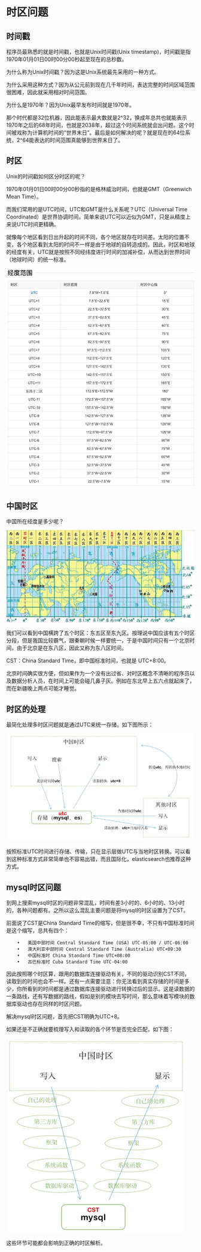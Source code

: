 # 时区问题

## 时间戳

程序员最熟悉的就是时间戳，也就是Unix时间戳(Unix timestamp)，时间戳是指1970年01月01日00时00分00秒起至现在的总秒数。

为什么称为Unix时间戳？因为这是Unix系统最先采用的一种方式。

为什么采用这种方式？因为从公元前到现在几千年时间，表达完整的时间区域范围很困难，因此就采用相对时间范围。

为什么是1970年？因为Unix最早发布时间就是1970年。

那个时代都是32位机器，因此能表示最大数就是2^32，换成年总共也就能表示1970年之后的68年时间，也就是2038年，超过这个时间系统就会出问题。这个时间被戏称为计算机时间的“世界末日”。最后是如何解决的呢？就是现在的64位系统，2^64能表达的时间范围真能够到世界末日了。

## 时区

Unix的时间戳如何区分时区的呢？

1970年01月01日00时00分00秒指的是格林威治时间，也就是GMT（Greenwich Mean Time）。

而我们常用的是UTC时间，UTC和GMT是什么关系呢？UTC（Universal Time Coordinated）是世界协调时间，简单来说UTC可以近似为GMT，只是从精度上来说UTC时间更精确。

就像每个地区看到日出升起的时间不同，各个地区就存在时间差。太阳的位置不变，各个地区看到太阳的时间不一样是由于地球的自转造成的。因此，时区和地球的经度有关，UTC就是按照不同经纬度进行时间的加减补偿，从而达到世界时间（地球时间）的统一标准。

![](media/15719067418857/15760579763598.jpg)



## 中国时区

中国所在经度是多少呢？

![](media/15719067418857/15760579874799.jpg)


我们可以看到中国横跨了五个时区：东五区至东九区。按理说中国应该有五个时区分段，但是我国比较霸气，跟秦朝时候一样要统一，于是中国时间只有一个北京时间，由于北京是在东八区，因此又称为东八区时间。

CST：China Standard Time，即中国标准时间，也就是 UTC+8:00。

北京时间确实很方便，但如果作为一个没有出过省、对时区概念不清晰的程序员以及数据分析人员，在时间上可能会碰几鼻子灰。例如在东北早上五六点就起床了，而在新疆晚上两点可能才睡觉。

## 时区的处理

最简化处理多时区问题就是通过UTC来统一存储，如下图所示：

![](media/15719067418857/15761179173852.jpg)


按照标准UTC时间进行存储、传输，只在显示层做UTC与当地时区转换。可以看到这种标准方式非常简单也不容易出错，而且国际化，elasticsearch也推荐这种方式。

## mysql时区问题

到网上搜索mysql时区的问题非常混乱，时间有差3小时的、6小时的、13小时的，各种问题都有。之所以这么混乱主要问题是将mysql的时区设置为了CST。

前面说了CST是China Standard Time的缩写，但是很不幸，不只有中国标准时间是这个缩写，总共有四个：

```
	•	美国中部时间 Central Standard Time (USA) UTC-05:00 / UTC-06:00
	•	澳大利亚中部时间 Central Standard Time (Australia) UTC+09:30
	•	中国标准时 China Standard Time UTC+08:00
	•	古巴标准时 Cuba Standard Time UTC-04:00
```

因此按照哪个时区算，跟用的数据库连接驱动有关，不同的驱动识别CST不同，读取到的时间也会不一样。还有一点需要注意：你无法看到真实存储的时间是多少，你所看到的时间都是通过数据库连接驱动进行转换过后的显示。这是读数据的一条路线，还有写数据的路线，假如是别的模块去写时间，那么意味着写模块的数据库驱动也存在同样的时区问题。

解决mysql时区问题，首先把CST明确为UTC+8。

如果还是不正确就要梳理写入和读取的各个环节是否完全匹配，如下图：

![](media/15719067418857/15761218935921.jpg)


这些环节可能都会影响到正确的时区解析。

